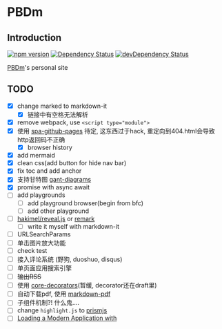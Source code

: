 # PBDm

## Introduction

[![npm version](https://badge.fury.io/js/pbdm.cc.svg)](https://www.npmjs.com/package/pbdm.cc)
[![Dependency Status](https://img.shields.io/david/pbdm/pbdm.github.com.svg?style=flat-square)](https://david-dm.org/pbdm/pbdm.github.com)
[![devDependency Status](https://img.shields.io/david/dev/pbdm/pbdm.github.com.svg?style=flat-square)](https://david-dm.org/pbdm/pbdm.github.com#info=devDependencies)

[PBDm](http://pbdm.cc)'s personal site

## TODO

- [X] change marked to markdown-it
  - [X] 链接中有空格无法解析
- [X] remove webpack, use `<script type="module">`
- [X] 使用 [spa-github-pages](https://github.com/rafrex/spa-github-pages) 待定, 这东西过于hack, 重定向到404.html会导致http返回码不正确
  - [X] browser history
- [X] add mermaid
- [X] clean css(add button for hide nav bar)
- [X] fix toc and add anchor
- [X] 支持甘特图 [gant-diagrams](https://knsv.github.io/mermaid/#gant-diagrams)
- [X] promise with async await
- [ ] add playgrounds
  - [ ] add playground browser(begin from bfc)
  - [ ] add other playground
- [ ] [hakimel/reveal.js](https://github.com/hakimel/reveal.js/) or [remark](https://github.com/gnab/remark)
  - [ ] write it myself with markdown-it
- [ ] URLSearchParams
- [ ] 单击图片放大功能
- [ ] check test
- [ ] 接入评论系统 (野狗, duoshuo, disqus)
- [ ] 单页面应用搜索引擎
- [ ] ~~输出RSS~~
- [ ] 使用 [core-decorators](https://github.com/jayphelps/core-decorators.js)(暂缓, decorator还在draft里)
- [ ] 自动下载pdf, 使用 [markdown-pdf](https://www.npmjs.com/package/markdown-pdf)
- [ ] 子组件机制?! 什么鬼....
- [ ] change `highlight.js` to [prismjs](http://prismjs.com/)
- [ ] [Loading a Modern Application with <script type=module>](https://matthewphillips.info/posts/loading-app-with-script-module)
- [ ] replace trigger to setter and getter like vue(maybe)
- [ ] .travis.yml(like hexo)

### server side version(branch develop)

- [ ] webhook from github
- [ ] [nginx配置优化](http://imququ.com/post/my-nginx-conf-for-wpo.html)
- [ ] websocket, 参考 [barretlee](https://github.com/barretlee/blogChat/blob/master/index.js)
- [ ] https/http2
